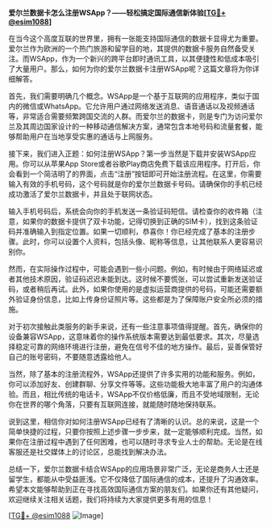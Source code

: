**爱尔兰数据卡怎么注册WSApp？——轻松搞定国际通信新体验[[TG💪+ @esim1088](https://t.me/s/esim1088)]**

在当今这个高度互联的世界里，拥有一张能支持国际通信的数据卡显得尤为重要。爱尔兰作为欧洲的一个热门旅游和留学目的地，其提供的数据卡服务自然备受关注。而WSApp，作为一个新兴的跨平台即时通讯工具，以其便捷性和低成本吸引了大量用户。那么，如何为你的爱尔兰数据卡注册WSApp呢？这篇文章将为你详细解答。

首先，我们需要明确几个概念。WSApp是一个基于互联网的应用程序，类似于国内的微信或WhatsApp。它允许用户通过网络发送消息、语音通话以及视频通话等，非常适合需要频繁跨国交流的人群。而爱尔兰的数据卡，则是专门为访问爱尔兰及其周边国家设计的一种移动通信解决方案，通常包含本地号码和流量套餐，能够帮助用户在当地享受实惠的通话与上网服务。

接下来，我们进入正题：如何注册WSApp？第一步当然是下载并安装WSApp应用。你可以从苹果App Store或者谷歌Play商店免费下载该应用程序。打开后，你会看到一个简洁明了的界面，点击“注册”按钮即可开始注册流程。在这里，你需要输入有效的手机号码，这个号码就是你的爱尔兰数据卡号码。请确保你的手机已经成功激活了爱尔兰数据卡，并且处于联网状态。

输入手机号码后，系统会向你的手机发送一条验证码短信。请检查你的收件箱（注意，如果你的数据卡提供了双卡功能，记得切换到正确的SIM卡），找到这条验证码并准确输入到指定位置。如果一切顺利，恭喜你！你已经完成了基本的注册步骤。此时，你可以设置个人资料，包括头像、昵称等信息，让其他联系人更容易识别你。

然而，在实际操作过程中，可能会遇到一些小问题。例如，有时候由于网络延迟或者其他技术原因，验证码迟迟未能到达。这时候不要慌张，可以尝试重新发送验证码，或者稍后再试。此外，如果你使用的是虚拟运营商提供的号码，可能还需要额外验证身份信息，比如上传身份证照片等。这些都是为了保障账户安全所必须的措施。

对于初次接触此类服务的新手来说，还有一些注意事项值得提醒。首先，确保你的设备兼容WSApp，这意味着你的操作系统版本需要达到最低要求。其次，尽量选择稳定可靠的网络环境进行注册，避免在信号不佳的地方操作。最后，妥善保管好自己的账号密码，不要随意透露给他人。

当然，除了基本的注册流程外，WSApp还提供了许多实用的功能和服务。例如，你可以添加好友、创建群聊、分享文件等等。这些功能极大地丰富了用户的沟通体验。而且，相比传统的电话卡，WSApp不仅价格低廉，而且不受地域限制，无论你在世界的哪个角落，只要有互联网连接，就能随时随地保持联系。

说到这里，相信你对如何注册WSApp已经有了清晰的认识。总的来说，这是一个简单快捷的过程，只要你按照上述步骤一步步来，就一定能够顺利完成。当然，如果你在注册过程中遇到了任何困难，也可以随时寻求专业人士的帮助。无论是在线客服还是社交媒体上的讨论区，总能找到解决办法。

总结一下，爱尔兰数据卡结合WSApp的应用场景非常广泛，无论是商务人士还是留学生，都能从中受益匪浅。它不仅降低了国际通信的成本，还提升了沟通效率。希望本文能够帮助到正在寻找高效国际通信方案的朋友们。如果你还有其他疑问，欢迎继续关注相关话题，我们将持续为大家提供更多有用的信息！

[[TG💪+ @esim1088](https://t.me/s/esim1088) ![Image](https://i.postimg.cc/4NQfJmqS/Snipaste-2025-05-13-00-14-12.png)]